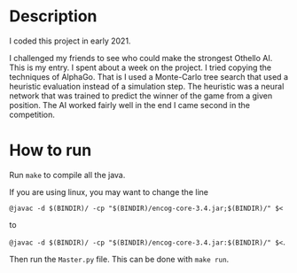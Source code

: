# Description
I coded this project in early 2021.

I challenged my friends to see who could make the strongest Othello AI. 
This is my entry. I spent about a week on the project. I tried copying the techniques of AlphaGo. That is
I used a Monte-Carlo tree search that used a heuristic evaluation instead of a simulation step. The heuristic was
a neural network that was trained to predict the winner of the game from a given position. The AI worked fairly well
in the end I came second in the competition.

# How to run
Run
`make`
to compile all the java.

If you are using linux, you may want to change the line

`@javac -d $(BINDIR)/ -cp "$(BINDIR)/encog-core-3.4.jar;$(BINDIR)/" $<`

to 

`@javac -d $(BINDIR)/ -cp "$(BINDIR)/encog-core-3.4.jar:$(BINDIR)/" $<`.


Then run the `Master.py` file. This can be done with `make run`.